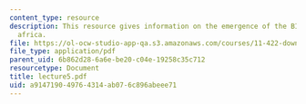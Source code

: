 ```yaml
---
content_type: resource
description: This resource gives information on the emergence of the BID in south
  africa.
file: https://ol-ocw-studio-app-qa.s3.amazonaws.com/courses/11-422-downtown-management-organizations-fall-2006/a914719049764314ab076c896abeee71_lecture5.pdf
file_type: application/pdf
parent_uid: 6b862d28-6a6e-be20-c04e-19258c35c712
resourcetype: Document
title: lecture5.pdf
uid: a9147190-4976-4314-ab07-6c896abeee71
---
```

